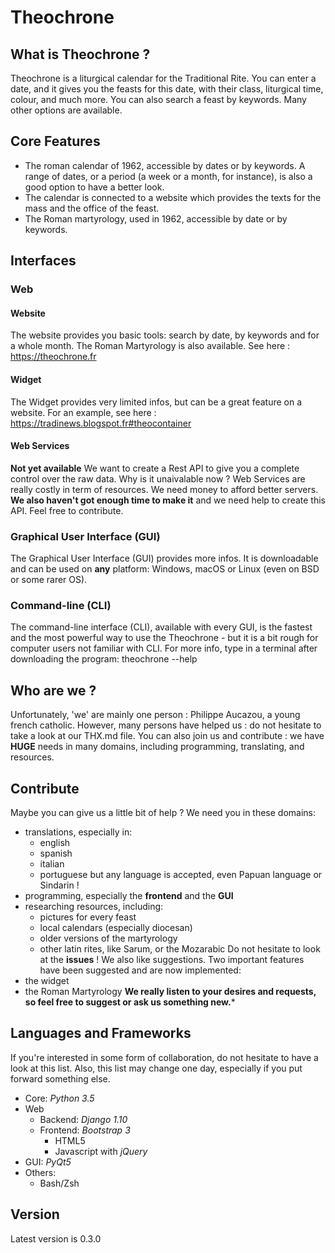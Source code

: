 # Theochrone

## What is Theochrone ?
Theochrone is a liturgical calendar for the Traditional Rite. You can enter a date, and it gives you the feasts for this date, with their class, liturgical time, colour, and much more. You can also search a feast by keywords. Many other options are available.

## Core Features
* The roman calendar of 1962, accessible by dates or by keywords. A range of dates, or a period (a week or a month, for instance), is also a good option to have a better look.
* The calendar is connected to a website which provides the texts for the mass and the office of the feast.
* The Roman martyrology, used in 1962, accessible by date or by keywords.

## Interfaces
### Web
#### Website
The website provides you basic tools: search by date, by keywords and for a whole month. The Roman Martyrology is also available. See here : https://theochrone.fr
#### Widget
The Widget provides very limited infos, but can be a great feature on a website. For an example, see here : https://tradinews.blogspot.fr#theocontainer
#### Web Services
**Not yet available**
We want to create a Rest API to give you a complete control over the raw data. 
Why is it unaivalable now ? Web Services are really costly in term of resources. We need money to afford better servers. **We also haven't got enough time to make it** and we need help to create this API. Feel free to contribute.
### Graphical User Interface (GUI)
The Graphical User Interface (GUI) provides more infos. It is downloadable and can be used on **any** platform: Windows, macOS or Linux (even on BSD or some rarer OS).
### Command-line (CLI)
The command-line interface (CLI), available with every GUI, is the fastest and the most powerful way to use the Theochrone - but it is a bit rough for computer users not familiar with CLI. 
For more info, type in a terminal after downloading the program:
    theochrone --help

## Who are we ?
Unfortunately, 'we' are mainly one person : Philippe Aucazou, a young french catholic. However, many persons have helped us : do not hesitate to take a look at our THX.md file. You can also join us and contribute : we have **HUGE** needs in many domains, including programming, translating, and resources.
## Contribute
Maybe you can give us a little bit of help ? We need you in these domains:
* translations, especially in:
  * english
  * spanish
  * italian
  * portuguese
but any language is accepted, even Papuan language or Sindarin !
* programming, especially the **frontend** and the **GUI**
* researching resources, including:
  * pictures for every feast
  * local calendars (especially diocesan)
  * older versions of the martyrology
  * other latin rites, like Sarum, or the Mozarabic 
Do not hesitate to look at the **issues** ! 
We also like suggestions. Two important features have been suggested and are now implemented:
* the widget
* the Roman Martyrology
**We really listen to your desires and requests, so feel free to suggest or ask us something new.***
## Languages and Frameworks
If you're interested in some form of collaboration, do not hesitate to have a look at this list. 
Also, this list may change one day, especially if you put forward something else.
* Core: *Python 3.5*
* Web
  * Backend: *Django 1.10*
  * Frontend: *Bootstrap 3*
    * HTML5
    * Javascript with *jQuery*
* GUI: *PyQt5*
* Others:
  * Bash/Zsh
## Version
Latest version is 0.3.0
